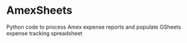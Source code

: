 # AmexSheets
Python code to process Amex expense reports and populate GSheets expense tracking spreadsheet
